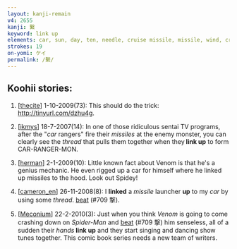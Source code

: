 ```yaml
---
layout: kanji-remain
v4: 2655
kanji: 繋
keyword: link up
elements: car, sun, day, ten, needle, cruise missile, missile, wind, crotch, thread, spiderman
strokes: 19
on-yomi: ケイ
permalink: /繋/
---
```


## Koohii stories: 

1) [<a href="http://kanji.koohii.com/profile/thecite">thecite</a>] 1-10-2009(73): This should do the trick: <a href="http://tinyurl.com/dzhu4g">http://tinyurl.com/dzhu4g</a>.

2) [<a href="http://kanji.koohii.com/profile/ikmys">ikmys</a>] 18-7-2007(14): In one of those ridiculous sentai TV programs, after the &quot;<em>car</em> rangers&quot; fire their <em>missiles</em> at the enemy monster, you can clearly see the <em>thread</em> that pulls them together when they<strong> link up</strong> to form CAR-RANGER-MON.

3) [<a href="http://kanji.koohii.com/profile/herman">herman</a>] 2-1-2009(10): Little known fact about Venom is that he&#039;s a genius mechanic. He even rigged up a car for himself where he linked up missiles to the hood. Look out Spidey!

4) [<a href="http://kanji.koohii.com/profile/cameron_en">cameron_en</a>] 26-11-2008(8): I <strong>linked</strong> a <em>missile</em> launcher <strong>up</strong> to my <em>car</em> by using some <em>thread</em>. <a href="../v4/709.html">beat</a> (#709 撃).

5) [<a href="http://kanji.koohii.com/profile/Meconium">Meconium</a>] 22-2-2010(3): Just when you think <em>Venom</em> is going to come crashing down on <em>Spider-Man</em> and <a href="../v4/709.html">beat</a> (#709 撃) him senseless, all of a sudden their <em>hands</em><strong> link up</strong> and they start singing and dancing show tunes together. This comic book series needs a new team of writers.

